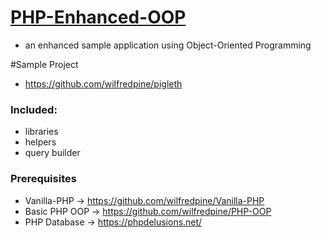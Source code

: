 # [PHP-Enhanced-OOP](https://github.com/wilfredpine/pigleth)
- an enhanced sample application using Object-Oriented Programming

#Sample Project
- https://github.com/wilfredpine/pigleth

### Included:
- libraries
- helpers
- query builder

### Prerequisites
- Vanilla-PHP -> https://github.com/wilfredpine/Vanilla-PHP
- Basic PHP OOP -> https://github.com/wilfredpine/PHP-OOP
- PHP Database -> https://phpdelusions.net/

## 
